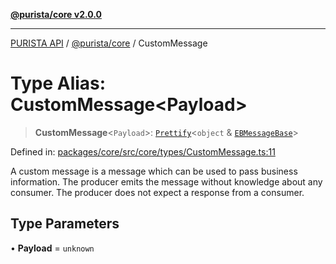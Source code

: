 [**@purista/core v2.0.0**](../README.md)

***

[PURISTA API](../../../packages.md) / [@purista/core](../README.md) / CustomMessage

# Type Alias: CustomMessage\<Payload\>

> **CustomMessage**\<`Payload`\>: [`Prettify`](Prettify.md)\<`object` & [`EBMessageBase`](EBMessageBase.md)\>

Defined in: [packages/core/src/core/types/CustomMessage.ts:11](https://github.com/puristajs/purista/blob/master/packages/core/src/core/types/CustomMessage.ts#L11)

A custom message is a message which can be used to pass business information.
The producer emits the message without knowledge about any consumer.
The producer does not expect a response from a consumer.

## Type Parameters

• **Payload** = `unknown`
